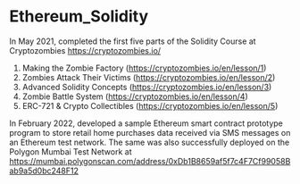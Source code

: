 # Ethereum_Solidity

In May 2021, completed the first five parts of the Solidity Course at Cryptozombies https://cryptozombies.io/ 

1. Making the Zombie Factory (https://cryptozombies.io/en/lesson/1)
2. Zombies Attack Their Victims (https://cryptozombies.io/en/lesson/2)
3. Advanced Solidity Concepts (https://cryptozombies.io/en/lesson/3)
4. Zombie Battle System (https://cryptozombies.io/en/lesson/4)
5. ERC-721 & Crypto Collectibles (https://cryptozombies.io/en/lesson/5)

In February 2022, developed a sample Ethereum smart contract prototype program to store retail home purchases data received via SMS messages on an Ethereum test network. The same was also successfully deployed on the Polygon Mumbai Test Network at https://mumbai.polygonscan.com/address/0xDb1B8659af5f7c4F7Cf99058Bab9a5d0bc248F12


